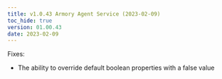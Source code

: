 ```yaml
---
title: v1.0.43 Armory Agent Service (2023-02-09)
toc_hide: true
version: 01.00.43
date: 2023-02-09
---
```


Fixes:
- The ability to override default boolean properties with a false value
